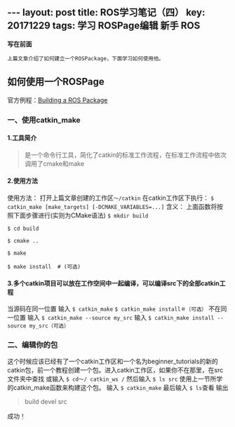 ﻿﻿---
layout: post
title: ROS学习笔记（四）
key: 20171229
tags: 学习 ROSPage编辑  新手 ROS
---
**写在前面**

    上篇文章介绍了如何建立一个ROSPackage，下面学习如何使用他。
    
如何使用一个ROSPage
--------
官方例程：[Building a ROS Package][1]
 
 
### 一、使用catkin_make
 
#### 1.工具简介
> 是一个命令行工具，简化了catkin的标准工作流程，在标准工作流程中依次调用了cmake和make

#### 2.使用方法
使用方法：
打开上篇文章创建的工作区`～/catkin`
在catkin工作区下执行：
`$ catkin_make [make_targets] [-DCMAKE_VARIABLES=...]`
含义：
上面函数将按照下面步骤进行(实则为CMake语法)
`$ mkdir build`

`$ cd build`

`$ cmake ..`

`$ make`

`$ make install  # (可选)`
#### 3.多个catkin项目可以放在工作空间中一起编译，可以编译src下的全部catkin工程

当源码在同一位置
输入
`$ catkin_make`
`$ catkin_make install＃（可选）`
不在同一位置
输入
`$ catkin_make --source my_src`
输入
`$ catkin_make install --source my_src（可选） `

### 二、编辑你的包
这个时候应该已经有了一个catkin工作区和一个名为beginner_tutorials的新的catkin包，前一个教程创建一个包。进入catkin工作区，如果你不在那里，在src文件夹中查找
或输入
`$ cd〜/ catkin_ws /`
然后输入
`$ ls src`
 使用上一节所学的catkin_make函数来构建这个包。
 输入
 `$ catkin_make`
 最后输入
 `$ ls`查看
 输出
> build  devel  src


成功！


  [1]: http://wiki.ros.org/ROS/Tutorials/BuildingPackages